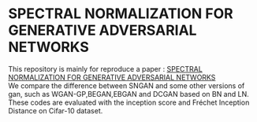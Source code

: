 # SPECTRAL NORMALIZATION FOR GENERATIVE ADVERSARIAL NETWORKS

This repository is mainly for reproduce a paper : [SPECTRAL NORMALIZATION FOR GENERATIVE ADVERSARIAL NETWORKS](https://arxiv.org/abs/1802.05957)<br>
We compare the difference between SNGAN and some other versions of gan, such as WGAN-GP,BEGAN,EBGAN and DCGAN based on BN and LN.<br>
These codes are evaluated with the inception score and Fréchet Inception Distance on Cifar-10 dataset.<br>
